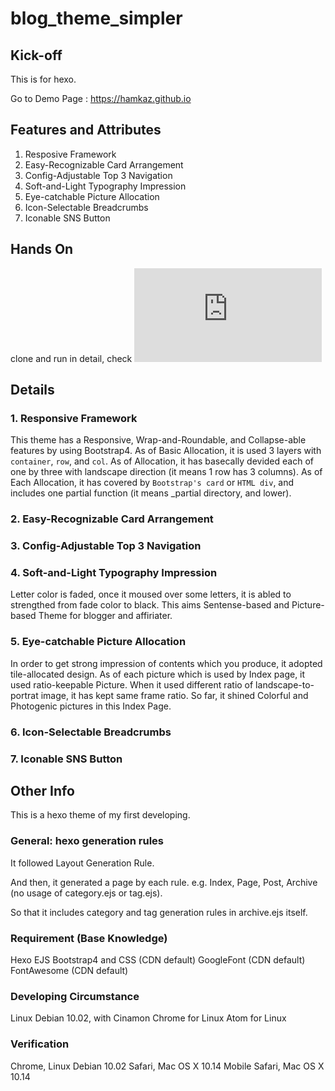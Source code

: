 # blog_theme_simpler
## Kick-off
This is for hexo.

Go to Demo Page : https://hamkaz.github.io

## Features and Attributes
1. Resposive Framework
2. Easy-Recognizable Card Arrangement
3. Config-Adjustable Top 3 Navigation
4. Soft-and-Light Typography Impression
5. Eye-catchable Picture Allocation
6. Icon-Selectable Breadcrumbs
7. Iconable SNS Button 

## Hands On
clone and run
in detail, check ![README_hands_on.md](https://github.com/HamKaz/blogtheme-simpler/README_hands_on.md)

## Details
### 1. Responsive Framework
This theme has a Responsive, Wrap-and-Roundable, and Collapse-able features by using Bootstrap4.
As of Basic Allocation, it is used 3 layers with `container`, `row`, and `col`.
As of Allocation, it has basecally devided each of one by three with landscape direction (it means 1 row has 3 columns).
As of Each Allocation, it has covered by `Bootstrap's card` or `HTML div`, and includes one partial function (it means _partial directory, and lower).

### 2. Easy-Recognizable Card Arrangement


### 3. Config-Adjustable Top 3 Navigation


### 4. Soft-and-Light Typography Impression
Letter color is faded, once it moused over some letters, it is abled to strengthed from fade color to black. 
This aims Sentense-based and Picture-based Theme for blogger and affiriater.

### 5. Eye-catchable Picture Allocation
In order to get strong impression of contents which you produce, it adopted tile-allocated design.
As of each picture which is used by Index page, it used ratio-keepable Picture.
When it used different ratio of landscape-to-portrat image, it has kept same frame ratio.
So far, it shined Colorful and Photogenic pictures in this Index Page.

### 6. Icon-Selectable Breadcrumbs


### 7. Iconable SNS Button 


## Other Info
This is a hexo theme of my first developing.

### General: hexo generation rules
It followed Layout Generation Rule.

And then, it generated a page by each rule.
e.g. Index, Page, Post, Archive (no usage of category.ejs or tag.ejs).

So that it includes category and tag generation rules in archive.ejs itself. 

### Requirement (Base Knowledge)
Hexo
EJS
Bootstrap4 and CSS (CDN default)
GoogleFont (CDN default)
FontAwesome (CDN default)

### Developing Circumstance
Linux Debian 10.02, with Cinamon
Chrome for Linux
Atom for Linux

### Verification
Chrome, Linux Debian 10.02
Safari, Mac OS X 10.14
Mobile Safari, Mac OS X 10.14
